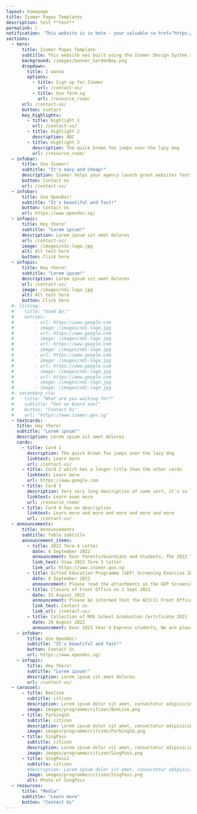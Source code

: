 ```yaml
---
layout: homepage
title: Isomer Pages Templates
description: test **test**
permalink: /
notification: 'This website is in beta - your valuable <a href="https://www.google.com">feedback</a> will help us in improving it.'
sections:
  - hero:
      title: Isomer Pages Template
      subtitle: This website was built using the Isomer Design System and Jekyll
      background: /images/banner_GardenBay.png
      dropdown:
        title: I wanna
        options:
          - title: Sign up for Isomer
            url: /contact-us/
          - title: Use form.sg
            url: /resource_room/
      url: /contact-us/
      button: Contact
      key_highlights:
        - title: Highlight 1
          url: /contact-us/
        - title: Highlight 2
          description: ABC
        - title: Highlight 3
          description: The quick brown fox jumps over the lazy dog
          url: /resource_room/
  - infobar:
      title: Use Isomer!
      subtitle: "It's easy and cheap!"
      description: Isomer helps your agency launch great websites fast and easily.
      button: Contact Us
      url: /contact-us/
  - infobar:
      title: Use OpenDoc!
      subtitle: "It's beautiful and fast!"
      button: Contact Us
      url: https://www.opendoc.sg/
  - infopic:
      title: Hey there!
      subtitle: "Lorem ipsum!"
      description: Lorem ipsum sit amet dolores
      url: /contact-us/
      image: /images/ndi-logo.jpg
      alt: Alt text here
      button: Click here
  - infopic:
      title: Hey there!
      subtitle: "Lorem ipsum!"
      description: Lorem ipsum sit amet dolores
      url: /contact-us/
      image: /images/ndi-logo.jpg
      alt: Alt text here
      button: Click here
  #- listing:
  #    title: "Used by:"
  #    entries:
  #        - url: https://www.google.com
  #          image: /images/ndi-logo.jpg
  #        - url: https://www.google.com
  #          image: /images/ndi-logo.jpg
  #        - url: https://www.google.com
  #          image: /images/ndi-logo.jpg
  #        - url: https://www.google.com
  #          image: /images/ndi-logo.jpg
  #        - url: https://www.google.com
  #          image: /images/ndi-logo.jpg
  #        - url: https://www.google.com
  #          image: /images/ndi-logo.jpg
  #        - image: /images/ndi-logo.jpg
  #- secondary_cta:
  #    title: "What are you waiting for?"
  #    subtitle: "Get on board now!"
  #    button: "Contact Us"
  #    url: "https://www.isomer.gov.sg"
  - textcards:
    title: Hey there!
    subtitle: "Lorem ipsum!"
    description: Lorem ipsum sit amet dolores
    cards:
      - title: Card 1
        description: The quick brown fox jumps over the lazy dog
        linktext: Learn more
        url: /contact-us/
      - title: Card 2 which has a longer title than the other cards
        linktext: Learn more
        url: https://www.google.com
      - title: Card 3
        description: Very very long description of some sort, it's so long that this might cause the text box to overflow. What happens if the text box overflows? This card is being used to check what happens if the text box is very very long
        linktext: Learn even more
        url: /resource_room/
      - title: Card 4 has no description
        linktext: Learn more and more and more and more and more
        url: /contact-us/
  - announcements:
      title: Announcements
      subtitle: Table subtitle
      announcement_items:
        - title: 2022 Term 4 Letter
          date: 4 September 2022
          announcement: Dear Parents/Guardians and Students, The 2022 Term 3 letter is posted and available for your viewing in the school website.
          link_text: View 2022 Term 3 letter
          link_url: https://www.isomer.gov.sg
        - title: Gifted Education Programme (GEP) Screening Exercise 2022
          date: 4 September 2022
          announcement: Please read the attachments on the GEP Screening Exercise 2022 and indicate if you would like your child/ward to participate in the exercise on Wednesday, 17 August 2022.
        - title: Closure of Front Office on 1 Sept 2022
          date: 31 August 2022
          announcement: Please be informed that the ACS(I) Front Office will be closed for a school function on Thursday, 1 September 2022, from 10.30 am onwards. The Front Office will resume operations on Friday, 2 September, 7.00 am. Thank you.
          link_text: Contact us
          link_url: /contact-us/
        - title: Collection of MOE School Graduation Certificate 2021
          date: 28 August 2022
          announcement: Dear 2021 Year 4 Express students, We are pleased to inform you that your School Graduation Certificate is ready for collection. You may collect this from the Front Office on weekdays (8.30 am to 4.00 pm). Please provide a written letter of authorisation if a proxy is collecting this on your behalf.
    - infobar:
        title: Use OpenDoc!
        subtitle: "It's beautiful and fast!"
        button: Contact Us
        url: https://www.opendoc.sg/
    - infopic:
        title: Hey there!
        subtitle: "Lorem ipsum!"
        description: Lorem ipsum sit amet dolores
        url: /contact-us/
  - carousel:
      - title: Beeline
        subtitle: citizen
        description: Lorem ipsum dolor sit amet, consectetur adipisicing elit. Amet asperiores dicta distinctio enim harum labore libero magni non tempora ullam.
        image: images/programme/citizen/BeeLine.png
      - title: ParkingSG
        subtitle: citizen
        description: Lorem ipsum dolor sit amet, consectetur adipisicing elit. Amet asperiores dicta distinctio enim harum labore libero magni non tempora ullam.
        image: images/programme/citizen/ParkingSG.png
      - title: SingPass
        subtitle: citizen
        description: Lorem ipsum dolor sit amet, consectetur adipisicing elit. Amet asperiores dicta distinctio enim harum labore libero magni non tempora ullam.
        image: images/programme/citizen/SingPass.png
      - title: SingPass2
        subtitle: citizen
        #description: Lorem ipsum dolor sit amet, consectetur adipisicing elit. Amet asperiores dicta distinctio enim harum labore libero magni non tempora ullam.
        image: images/programme/citizen/SingPass.png
        alt: Photo of SingPass
  - resources:
      title: "Media"
      subtitle: "Learn more"
      button: "Contact Us"
---
```

